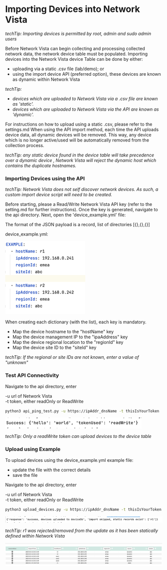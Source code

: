 # Importing Devices into Network Vista

<i>techTip: Importing devices is permitted by root, admin and sudo admin users</i>

Before Network Vista can begin collecting and processing collected network data, the 
network device table must be populated. 
Importing devices into the Network Vista device Table can be done by either:

* uploading via a static .csv file (lab/demo); or 
* using the import device API (preferred option), these devices are known as dynamic within Network Vista

<i>techTip:
* devices which are uploaded to Network Vista via a .csv file are known as 'static'.
* devices which are uploaded to Network Vista via the API are known as 'dynamic'.
</i>

For instructions on how to upload using a static .csv, please refer to the settings.md
When using the API import method, each time the API uploads device data, all
dynamic devices will be removed. This way, any device which is no longer active/used will be automatically removed from the collection process.

<i>techTip: any static device found in the device table will take precedence over a dynamic device 
, Network Vista will reject the dynamic host which contains the duplicate hostnames. 
</i>
### Importing Devices using the API

<i>techTip: Network Vista does not self discover network devices. As such, a custom import device script will need to be created.</i>

Before starting, please a Read/Write Network Vista API key (refer to the setting.md for further instructions). Once the key is 
generated, navigate to the api directory. Next, open the 'device_example.yml' file:

The format of the JSON payload is a record, list of directories [{},{},{}]

device_example.yml:

![img.png](imgs/img.png)

When creating each dictionary (with the list), each key is mandatory. 

* Map the device hostname to the "hostName" key
* Map the device management IP to the "ipaAddress" key
* Map the device regional location to the "regionId" key
* Map the device site ID to the "siteId" key

<i>techTip: If the regional or site IDs are not known, enter a value of "unknown"
</i>
### Test API Connectivity

Navigate to the api directory, enter

-u url of Network Vista<br>
-t token, either readOnly or ReadWrite

```bash
python3 api_ping_test.py -u https://ipAddr_dnsName -t thisIsYourToken
```

![img_1.png](imgs/img_1.png)

<i>techTip: Only a readWrite token can upload devices to the device table</i> 
<br>

### Upload using Example

To upload devices using the device_example.yml example file:

* update the file with the correct details
* save the file

Navigate to the api directory, enter

-u url of Network Vista<br>
-t token, either readOnly or ReadWrite

```bash
python3 upload_devices.py -u https://ipAddr_dnsName -t thisIsYourToken
```

![img_2.png](imgs/img_2.png)

<i>techTip: r1 was rejected/removed from the update as it has been statically defined within Network Vista
</i>

![img_3.png](imgs/img_3.png)









